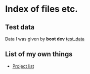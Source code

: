 # Index of files etc.

## Test data

Data I was given by **boot dev** [test_data](/test_data)

## List of my own things

* [Project list](/project_list)